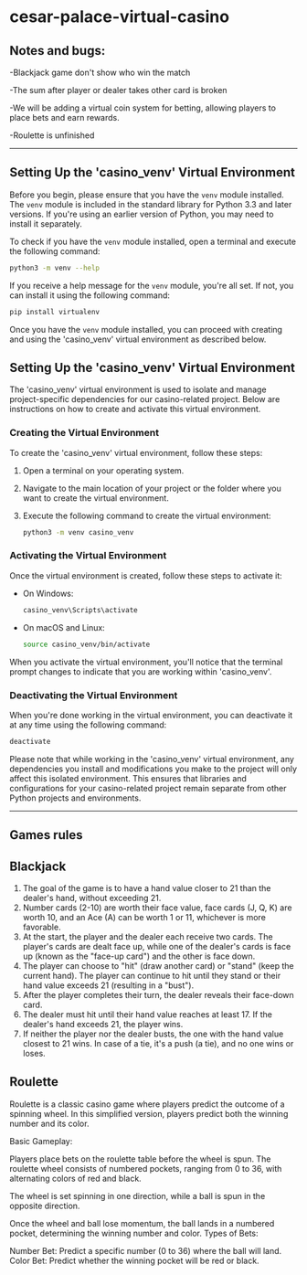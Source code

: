 # cesar-palace-virtual-casino

## Notes and bugs:

-Blackjack game don't show who win the match

-The sum after player or dealer takes other card is broken

-We will be adding a virtual coin system for betting, allowing players to place bets and earn rewards.

-Roulette is unfinished 


---

## Setting Up the 'casino_venv' Virtual Environment

Before you begin, please ensure that you have the `venv` module installed. The `venv` module is included in the standard library for Python 3.3 and later versions. If you're using an earlier version of Python, you may need to install it separately.

To check if you have the `venv` module installed, open a terminal and execute the following command:

```bash
python3 -m venv --help
```

If you receive a help message for the `venv` module, you're all set. If not, you can install it using the following command:

```bash
pip install virtualenv
```

Once you have the `venv` module installed, you can proceed with creating and using the 'casino_venv' virtual environment as described below.



## Setting Up the 'casino_venv' Virtual Environment

The 'casino_venv' virtual environment is used to isolate and manage project-specific dependencies for our casino-related project. Below are instructions on how to create and activate this virtual environment.

### Creating the Virtual Environment

To create the 'casino_venv' virtual environment, follow these steps:

1. Open a terminal on your operating system.

2. Navigate to the main location of your project or the folder where you want to create the virtual environment.

3. Execute the following command to create the virtual environment:

   ```bash
   python3 -m venv casino_venv
   ```

### Activating the Virtual Environment

Once the virtual environment is created, follow these steps to activate it:

- On Windows:
  ```bash
  casino_venv\Scripts\activate
  ```

- On macOS and Linux:
  ```bash
  source casino_venv/bin/activate
  ```

When you activate the virtual environment, you'll notice that the terminal prompt changes to indicate that you are working within 'casino_venv'.

### Deactivating the Virtual Environment

When you're done working in the virtual environment, you can deactivate it at any time using the following command:

```bash
deactivate
```

Please note that while working in the 'casino_venv' virtual environment, any dependencies you install and modifications you make to the project will only affect this isolated environment. This ensures that libraries and configurations for your casino-related project remain separate from other Python projects and environments.

---

## Games rules

## Blackjack

1. The goal of the game is to have a hand value closer to 21 than the dealer's hand, without exceeding 21.
2. Number cards (2-10) are worth their face value, face cards (J, Q, K) are worth 10, and an Ace (A) can be worth 1 or 11, whichever is more favorable.
3. At the start, the player and the dealer each receive two cards. The player's cards are dealt face up, while one of the dealer's cards is face up (known as the "face-up card") and the other is face down.
4. The player can choose to "hit" (draw another card) or "stand" (keep the current hand). The player can continue to hit until they stand or their hand value exceeds 21 (resulting in a "bust").
5. After the player completes their turn, the dealer reveals their face-down card.
6. The dealer must hit until their hand value reaches at least 17. If the dealer's hand exceeds 21, the player wins.
7. If neither the player nor the dealer busts, the one with the hand value closest to 21 wins. In case of a tie, it's a push (a tie), and no one wins or loses.

## Roulette

Roulette is a classic casino game where players predict the outcome of a spinning wheel. In this simplified version, players predict both the winning number and its color.

Basic Gameplay:

Players place bets on the roulette table before the wheel is spun.
The roulette wheel consists of numbered pockets, ranging from 0 to 36, with alternating colors of red and black.

The wheel is set spinning in one direction, while a ball is spun in the opposite direction.

Once the wheel and ball lose momentum, the ball lands in a numbered pocket, determining the winning number and color.
Types of Bets:

Number Bet: Predict a specific number (0 to 36) where the ball will land.
Color Bet: Predict whether the winning pocket will be red or black.



